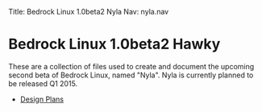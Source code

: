 Title: Bedrock Linux 1.0beta2 Nyla
Nav: nyla.nav

Bedrock Linux 1.0beta2 Hawky
=============================

These are a collection of files used to create and document the upcoming second
beta of Bedrock Linux, named "Nyla".  Nyla is currently planned to be released
Q1 2015.

- [Design Plans](plans.html)
